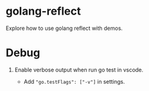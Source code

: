 # golang-reflect

Explore how to use golang reflect with demos.


# Debug

1. Enable verbose output when run go test in vscode.

    - Add `"go.testFlags": ["-v"]` in settings.